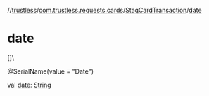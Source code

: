 //[trustless](../../../index.md)/[com.trustless.requests.cards](../index.md)/[StaqCardTransaction](index.md)/[date](date.md)

# date

[]\

@SerialName(value = &quot;Date&quot;)

val [date](date.md): [String](https://kotlinlang.org/api/latest/jvm/stdlib/kotlin/-string/index.html)

